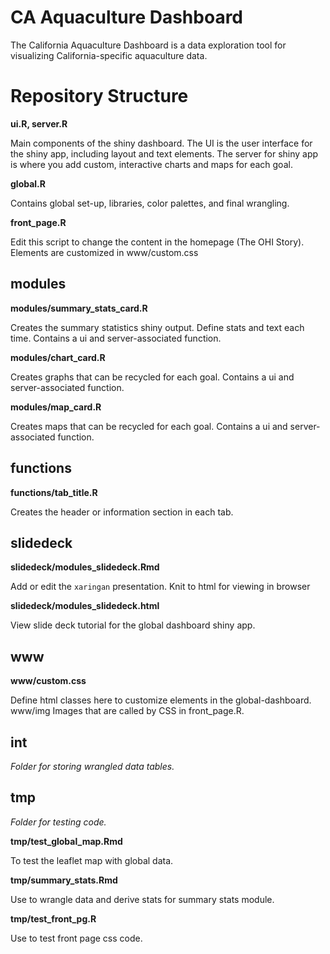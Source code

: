 # CA Aquaculture Dashboard

The California Aquaculture Dashboard is a data exploration tool for visualizing California-specific aquaculture data.


# Repository Structure 
**ui.R, server.R**

Main components of the shiny dashboard. The UI is the user interface for the shiny app, including layout and text elements. The server for shiny app is where you add custom, interactive charts and maps for each goal.

**global.R**

Contains global set-up, libraries, color palettes, and final wrangling.

**front_page.R**

Edit this script to change the content in the homepage (The OHI Story). Elements are customized in www/custom.css


## modules
**modules/summary_stats_card.R**

Creates the summary statistics shiny output. Define stats and text each time. Contains a ui and server-associated function.

**modules/chart_card.R**

Creates graphs that can be recycled for each goal. Contains a ui and server-associated function.

**modules/map_card.R**

Creates maps that can be recycled for each goal. Contains a ui and server-associated function.


## functions
**functions/tab_title.R**

Creates the header or information section in each tab.


## slidedeck
**slidedeck/modules_slidedeck.Rmd**

Add or edit the `xaringan` presentation. Knit to html for viewing in browser

**slidedeck/modules_slidedeck.html**

View slide deck tutorial for the global dashboard shiny app.

 
## www
**www/custom.css**

Define html classes here to customize elements in the global-dashboard. www/img
Images that are called by CSS in front_page.R.


## int
_Folder for storing wrangled data tables._


## tmp
_Folder for testing code._

**tmp/test_global_map.Rmd**

To test the leaflet map with global data. 

**tmp/summary_stats.Rmd**

Use to wrangle data and derive stats for summary stats module.

**tmp/test_front_pg.R**

Use to test front page css code.

